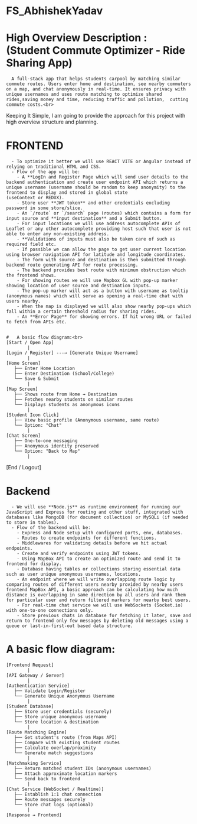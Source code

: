 # FS_AbhishekYadav
# High Overview Description : (Student Commute Optimizer - Ride Sharing App) 
      A full-stack app that helps students carpool by matching similar commute routes. Users enter home and destination, see nearby commuters on a map, and chat anonymously in real-time. It ensures privacy with unique usernames and uses route matching to optimize shared       rides,saving money and time, reducing traffic and pollution,  cutting commute costs.<br>

Keeping It Simple, I am going to provide the approach for this project with high overview structure and planning.

# FRONTEND

      - To optimize it better we will use REACT VITE or Angular instead of relying on traditional HTML and CSS.  
      - Flow of the app will be:  
        - A **LogIn and Register Page which will send user details to the backend authentication and create user endpoint API which returns a unique username (username should be random to keep anonymity) to the frontend to display and stored in global state                      (useContext or REDUX).  
        - Store user **JWT token** and other credentials excluding password in some store/slice.  
        - An `/route` or `/search` page (routes) which contains a form for input source and **input destination** and a Submit button.  
        - For input locations we will use address autocomplete APIs of Leaflet or any other autocomplete providing host such that user is not able to enter any non-existing address.  
        - **Validations of inputs must also be taken care of such as required field etc.  
        - If possible we can allow the page to get user current location using browser navigation API for latitude and longitude coordinates.  
        - The form with source and destination is then submitted through backend route generating API for route processing.  
        - The backend provides best route with minimum obstruction which the frontend shows.  
        - For showing routes we will use Mapbox GL with pop-up marker showing location of user source and destination inputs.  
        - The pop-up marker will act as a button with username as tooltip (anonymous names) which will serve as opening a real-time chat with users nearby.  
        - When the map is displayed we will also show nearby pop-ups which fall within a certain threshold radius for sharing rides.  
        - An **Error Page** for showing errors. If hit wrong URL or failed to fetch from APIs etc.  


    #   A basic flow diagram:<br>
    [Start / Open App]
            |
    [Login / Register] ---→ [Generate Unique Username]
            |
    [Home Screen]
       ├── Enter Home Location
       ├── Enter Destination (School/College)
       └── Save & Submit
            |
    [Map Screen]
       ├── Shows route from Home → Destination
       ├── Fetches nearby students on similar routes
       └── Displays students as anonymous icons
            |
    [Student Icon Click]
       ├── View basic profile (Anonymous username, same route)
       └── Option: "Chat"
            |
    [Chat Screen]
       ├── One-to-one messaging
       ├── Anonymous identity preserved
       └── Option: "Back to Map"
            |
  [End / Logout]

 # Backend

      - We will use **Node.js** as runtime environment for running our JavaScript and Express for routing and other stuff, integrated with databases like MongoDB (for document collection) or MySQLi (if needed to store in tables).  
      - Flow of the backend will be:  
        - Express and Node setup with configured ports, env, databases.  
        - Routes to create endpoints for different functions.  
        - Middlewares for validating details before we hit actual endpoints.  
        - Create and verify endpoints using JWT tokens.  
        - Using MapBox API to create an optimized route and send it to frontend for display.  
        - Database having tables or collections storing essential data such as user unique anonymous usernames, locations.  
        - An endpoint where we will write overlapping route logic by comparing routes of different users nearby provided by nearby users frontend MapBox API, a basic approach can be calculating how much distance is overlapping in same direction by all users and rank them for particular user and return filtered markers for nearby best users.  
        - For real-time chat service we will use WebSockets (Socket.io) with one-to-one connections only.  
        - Store previous chats in database for fetching it later, save and return to frontend only few messages by deleting old messages using a queue or last-in-first-out based data structure.  

#   A basic flow diagram:<br>
    [Frontend Request]  
            |  
    [API Gateway / Server]  
            |  
    [Authentication Service]  
       ├── Validate Login/Register  
       └── Generate Unique Anonymous Username  
            |  
    [Student Database]  
       ├── Store user credentials (securely)  
       ├── Store unique anonymous username  
       └── Store location & destination  
            |  
    [Route Matching Engine]  
       ├── Get student's route (from Maps API)  
       ├── Compare with existing student routes  
       ├── Calculate overlap/proximity  
       └── Generate match suggestions  
            |   
    [Matchmaking Service]  
       ├── Return matched student IDs (anonymous usernames)  
       ├── Attach approximate location markers  
       └── Send back to frontend  
            |  
    [Chat Service (WebSocket / Realtime)]  
       ├── Establish 1:1 chat connection  
       ├── Route messages securely  
       └── Store chat logs (optional)  
            |  
    [Response → Frontend]
          
      
